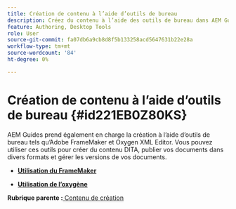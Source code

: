 ```yaml
---
title: Création de contenu à l’aide d’outils de bureau
description: Créez du contenu à l’aide des outils de bureau dans AEM Guides. Découvrez comment travailler avec Adobe FrameMaker et Oxygen XML Editor pour créer et publier du contenu DITA.
feature: Authoring, Desktop Tools
role: User
source-git-commit: fa07db6a9cb8d8f5b133258acd5647631b22e28a
workflow-type: tm+mt
source-wordcount: '84'
ht-degree: 0%

---
```


# Création de contenu à l’aide d’outils de bureau {#id221EB0Z80KS}

AEM Guides prend également en charge la création à l’aide d’outils de bureau tels qu’Adobe FrameMaker et Oxygen XML Editor. Vous pouvez utiliser ces outils pour créer du contenu DITA, publier vos documents dans divers formats et gérer les versions de vos documents.

- **[Utilisation du FrameMaker](author-desktop-framemaker.md)**

- **[Utilisation de l’oxygène](author-desktop-oxygen.md)**


**Rubrique parente :**[ Contenu de création](authoring-content.md)
